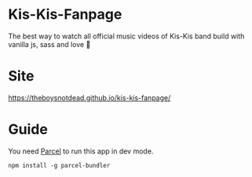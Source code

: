 # Kis-Kis-Fanpage
The best way to watch all official music videos of Kis-Kis band build with vanilla js, sass and love 💖

# Site
https://theboysnotdead.github.io/kis-kis-fanpage/

# Guide

You need [Parcel](https://parceljs.org/) to run this app in dev mode.

```
npm install -g parcel-bundler
```

